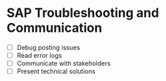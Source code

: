 
# SAP Troubleshooting and Communication

<!--{{<objectives>}}-->
- [ ] Debug posting issues
- [ ] Read error logs
- [ ] Communicate with stakeholders
- [ ] Present technical solutions

<!--{{</objectives>}}-->
